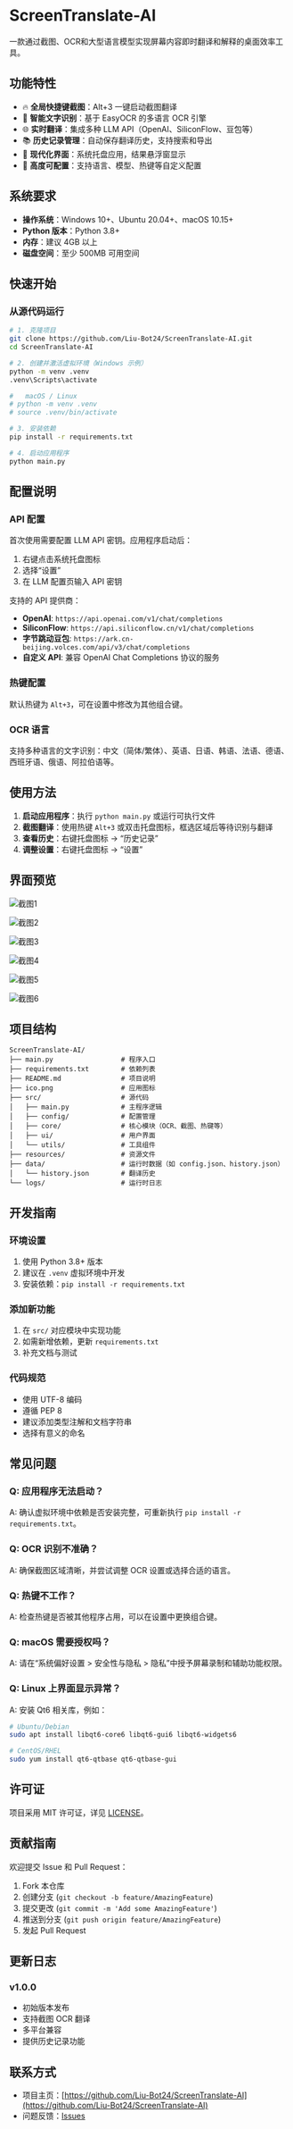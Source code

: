 # ScreenTranslate-AI

一款通过截图、OCR和大型语言模型实现屏幕内容即时翻译和解释的桌面效率工具。

## 功能特性

- 🔥 **全局快捷键截图**：Alt+3 一键启动截图翻译
- 🤖 **智能文字识别**：基于 EasyOCR 的多语言 OCR 引擎
- 🌐 **实时翻译**：集成多种 LLM API（OpenAI、SiliconFlow、豆包等）
- 📚 **历史记录管理**：自动保存翻译历史，支持搜索和导出
- 🎨 **现代化界面**：系统托盘应用，结果悬浮窗显示
- 🔧 **高度可配置**：支持语言、模型、热键等自定义配置

## 系统要求

- **操作系统**：Windows 10+、Ubuntu 20.04+、macOS 10.15+
- **Python 版本**：Python 3.8+
- **内存**：建议 4GB 以上
- **磁盘空间**：至少 500MB 可用空间

## 快速开始

### 从源代码运行

```bash
# 1. 克隆项目
git clone https://github.com/Liu-Bot24/ScreenTranslate-AI.git
cd ScreenTranslate-AI

# 2. 创建并激活虚拟环境（Windows 示例）
python -m venv .venv
.venv\Scripts\activate

#   macOS / Linux
# python -m venv .venv
# source .venv/bin/activate

# 3. 安装依赖
pip install -r requirements.txt

# 4. 启动应用程序
python main.py
```

## 配置说明

### API 配置

首次使用需要配置 LLM API 密钥。应用程序启动后：

1. 右键点击系统托盘图标
2. 选择“设置”
3. 在 LLM 配置页输入 API 密钥

支持的 API 提供商：
- **OpenAI**: `https://api.openai.com/v1/chat/completions`
- **SiliconFlow**: `https://api.siliconflow.cn/v1/chat/completions`
- **字节跳动豆包**: `https://ark.cn-beijing.volces.com/api/v3/chat/completions`
- **自定义 API**: 兼容 OpenAI Chat Completions 协议的服务

### 热键配置

默认热键为 `Alt+3`，可在设置中修改为其他组合键。

### OCR 语言

支持多种语言的文字识别：中文（简体/繁体）、英语、日语、韩语、法语、德语、西班牙语、俄语、阿拉伯语等。

## 使用方法

1. **启动应用程序**：执行 `python main.py` 或运行可执行文件
2. **截图翻译**：使用热键 `Alt+3` 或双击托盘图标，框选区域后等待识别与翻译
3. **查看历史**：右键托盘图标 → “历史记录”
4. **调整设置**：右键托盘图标 → “设置”

## 界面预览

![截图1](readme/截图1.png)

![截图2](readme/截图2.png)

![截图3](readme/截图3.png)

![截图4](readme/截图4.png)

![截图5](readme/截图5.png)

![截图6](readme/截图6.png)

## 项目结构

```
ScreenTranslate-AI/
├── main.py                 # 程序入口
├── requirements.txt        # 依赖列表
├── README.md               # 项目说明
├── ico.png                 # 应用图标
├── src/                    # 源代码
│   ├── main.py             # 主程序逻辑
│   ├── config/             # 配置管理
│   ├── core/               # 核心模块（OCR、截图、热键等）
│   ├── ui/                 # 用户界面
│   └── utils/              # 工具组件
├── resources/              # 资源文件
├── data/                   # 运行时数据（如 config.json、history.json）
│   └── history.json        # 翻译历史
└── logs/                   # 运行时日志
```

## 开发指南

### 环境设置

1. 使用 Python 3.8+ 版本
2. 建议在 `.venv` 虚拟环境中开发
3. 安装依赖：`pip install -r requirements.txt`

### 添加新功能

1. 在 `src/` 对应模块中实现功能
2. 如需新增依赖，更新 `requirements.txt`
3. 补充文档与测试

### 代码规范

- 使用 UTF-8 编码
- 遵循 PEP 8
- 建议添加类型注解和文档字符串
- 选择有意义的命名

## 常见问题

### Q: 应用程序无法启动？
A: 确认虚拟环境中依赖是否安装完整，可重新执行 `pip install -r requirements.txt`。

### Q: OCR 识别不准确？
A: 确保截图区域清晰，并尝试调整 OCR 设置或选择合适的语言。

### Q: 热键不工作？
A: 检查热键是否被其他程序占用，可以在设置中更换组合键。

### Q: macOS 需要授权吗？
A: 请在“系统偏好设置 > 安全性与隐私 > 隐私”中授予屏幕录制和辅助功能权限。

### Q: Linux 上界面显示异常？
A: 安装 Qt6 相关库，例如：
```bash
# Ubuntu/Debian
sudo apt install libqt6-core6 libqt6-gui6 libqt6-widgets6

# CentOS/RHEL
sudo yum install qt6-qtbase qt6-qtbase-gui
```

## 许可证

项目采用 MIT 许可证，详见 [LICENSE](LICENSE)。

## 贡献指南

欢迎提交 Issue 和 Pull Request：

1. Fork 本仓库
2. 创建分支 (`git checkout -b feature/AmazingFeature`)
3. 提交更改 (`git commit -m 'Add some AmazingFeature'`)
4. 推送到分支 (`git push origin feature/AmazingFeature`)
5. 发起 Pull Request

## 更新日志

### v1.0.0
- 初始版本发布
- 支持截图 OCR 翻译
- 多平台兼容
- 提供历史记录功能

## 联系方式

- 项目主页：[https://github.com/Liu-Bot24/ScreenTranslate-AI](https://github.com/Liu-Bot24/ScreenTranslate-AI)
- 问题反馈：[Issues](https://github.com/Liu-Bot24/ScreenTranslate-AI/issues)



